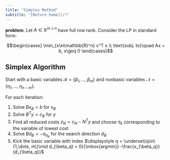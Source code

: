```yaml
---
title: "Simplex Method"
subtitle: "[Return home](/)"
---
```


**problem**. Let $A\in\mathbb{R}^{m\times n}$ have full row rank.
Consider the LP in standard form:

$$\begin{cases}
\min_{x\in\mathbb{R}^n} c^T x \\
\text{subj. to}\quad Ax = b, x\geq 0
\end{cases}$$

## Simplex Algorithm

Start with a basic variables $\mathcal{B} = \{\beta_1,\ldots, \beta_m\}$
and nonbasic variables $\mathcal{N} = \{\eta_1,\ldots, \eta_{n-m}\}$.

For each iteration:

1. Solve $Bx_B = b$ for $x_B$
2. Solve $B^T y = c_B$ for $y$
3. Find all reduced costs $z_N = c_N - N^T y$ and choose $\eta_k$ corresponding to the variable of lowest cost
4. Solve $Bd_B = -a_{\eta_k}$ for the search direction $d_{B}$
5. Kick the basic variable with index $\displaystyle q = \underset{q\in\{1,\dots, m\}\mid d_{\beta_q} < 0}{\mbox{argmin}} -\frac{x_{\beta_q}}{d_{\beta_q}}$
